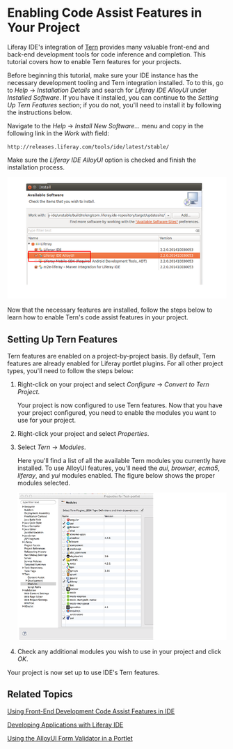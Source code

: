 # Enabling Code Assist Features in Your Project [](id=enabling-code-assist-features-in-your-project)

Liferay IDE's integration of [Tern](http://ternjs.net/) provides many valuable
front-end and back-end development tools for code inference and completion. This
tutorial covers how to enable Tern features for your projects. 

Before beginning this tutorial, make sure your IDE instance has the necessary
development tooling and Tern integration installed. To to this, go to *Help*
&rarr; *Installation Details* and search for *Liferay IDE AlloyUI* under
*Installed Software*. If you have it installed, you can continue to the *Setting
Up Tern Features* section; if you do not, you'll need to install it by following
the instructions below. 

Navigate to the *Help* &rarr; *Install New Software...* menu and copy in the
following link in the *Work with* field: 

    http://releases.liferay.com/tools/ide/latest/stable/

Make sure the *Liferay IDE AlloyUI* option is checked and finish the
installation process. 

![Figure 1: The *Liferay IDE AlloyUI* option is actually a sub-option listed within the *Liferay IDE* option.](../../images/alloyui_feature.png)

Now that the necessary features are installed, follow the steps below to learn
how to enable Tern's code assist features in your project. 

## Setting Up Tern Features [](id=setting-up-tern-features)

Tern features are enabled on a project-by-project basis. By default, Tern 
features are already enabled for Liferay portlet plugins. For all other project 
types, you'll need to follow the steps below: 

1.  Right-click on your project and select *Configure* &rarr; *Convert to Tern 
    Project*. 

    Your project is now configured to use Tern features. Now that you have your
    project configured, you need to enable the modules you want to use for your
    project. 

2.  Right-click your project and select *Properties*. 

3.  Select *Tern* &rarr; *Modules*. 

    Here you'll find a list of all the available Tern modules you currently have
    installed. To use AlloyUI features, you'll need the *aui*, *browser*,
    *ecma5*, *liferay*, and *yui* modules enabled. The figure below shows the
    proper modules selected. 

    ![Figure 2: By selecting these Tern modules, you can use AlloyUI code assist features in your project.](../../images/tern-modules.png)

4.  Check any additional modules you wish to use in your project and click *OK*. 

Your project is now set up to use IDE's Tern features. 

## Related Topics [](id=related-topics)

[Using Front-End Development Code Assist Features in IDE](/develop/tutorials/-/knowledge_base/6-2/using-front-end-development-code-assist-features-in-ide)

[Developing Applications with Liferay IDE](/develop/learning-paths/mvc/-/knowledge_base/6-2/developing-apps-with-liferay-ide)

[Using the AlloyUI Form Validator in a Portlet](/develop/tutorials/-/knowledge_base/6-2/using-the-alloyui-form-validator-in-a-portlet)
